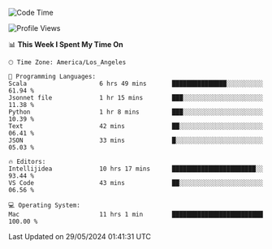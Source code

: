 <!--START_SECTION:waka-->
![Code Time](http://img.shields.io/badge/Code%20Time-1%2C025%20hrs%2035%20mins-blue)

![Profile Views](http://img.shields.io/badge/Profile%20Views-0-blue)

📊 **This Week I Spent My Time On** 

```text
🕑︎ Time Zone: America/Los_Angeles

💬 Programming Languages: 
Scala                    6 hrs 49 mins       ███████████████░░░░░░░░░░   61.94 % 
Jsonnet file             1 hr 15 mins        ███░░░░░░░░░░░░░░░░░░░░░░   11.38 % 
Python                   1 hr 8 mins         ███░░░░░░░░░░░░░░░░░░░░░░   10.39 % 
Text                     42 mins             ██░░░░░░░░░░░░░░░░░░░░░░░   06.41 % 
JSON                     33 mins             █░░░░░░░░░░░░░░░░░░░░░░░░   05.03 % 

🔥 Editors: 
Intellijidea             10 hrs 17 mins      ███████████████████████░░   93.44 % 
VS Code                  43 mins             ██░░░░░░░░░░░░░░░░░░░░░░░   06.56 % 

💻 Operating System: 
Mac                      11 hrs 1 min        █████████████████████████   100.00 % 
```


 Last Updated on 29/05/2024 01:41:31 UTC
<!--END_SECTION:waka-->
